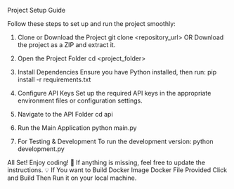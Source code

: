 
Project Setup Guide

Follow these steps to set up and run the project smoothly:

1. Clone or Download the Project
    git clone <repository_url>
    OR
    Download the project as a ZIP and extract it.

2. Open the Project Folder
    cd <project_folder>

3. Install Dependencies
    Ensure you have Python installed, then run:
    pip install -r requirements.txt

4. Configure API Keys
    Set up the required API keys in the appropriate environment files or configuration settings.

5. Navigate to the API Folder
    cd api

6. Run the Main Application
    python main.py

7. For Testing & Development
    To run the development version:
    python development.py

All Set!
Enjoy coding! 🚀 If anything is missing, feel free to update the instructions. 💡
If You want to Build Docker Image Docker File Provided Click and Build Then Run it on your local machine.
